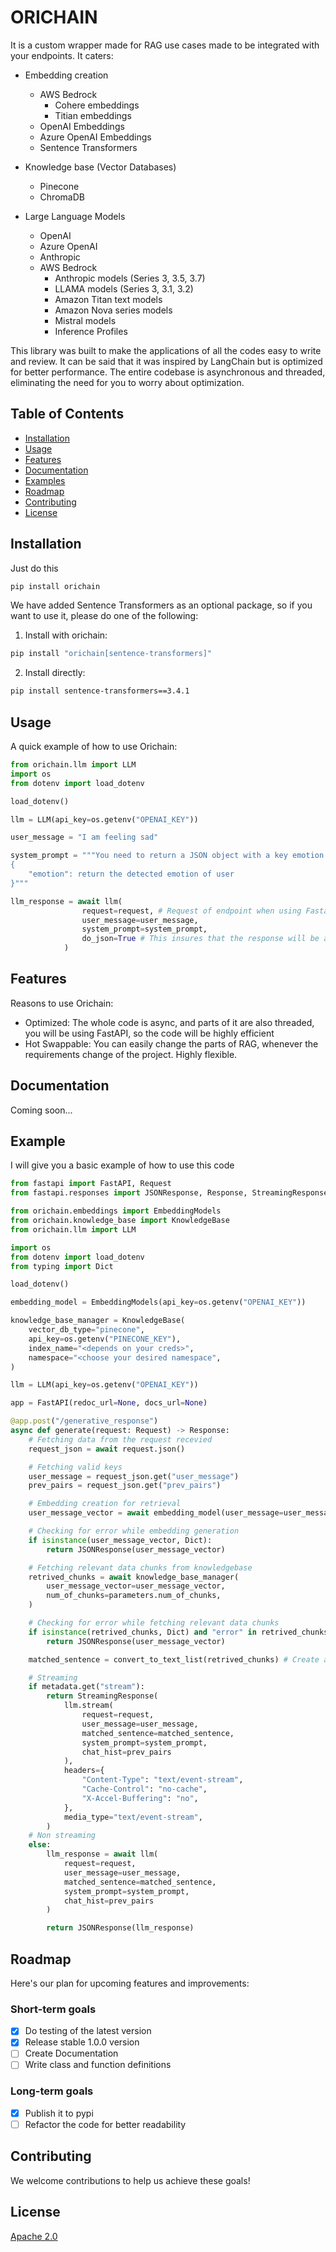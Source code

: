 # ORICHAIN

It is a custom wrapper made for RAG use cases made to be integrated with your endpoints. It caters:

- Embedding creation
    - AWS Bedrock
        - Cohere embeddings
        - Titian embeddings
    - OpenAI Embeddings
    - Azure OpenAI Embeddings
    - Sentence Transformers

- Knowledge base (Vector Databases)
    - Pinecone
    - ChromaDB

- Large Language Models
    - OpenAI
    - Azure OpenAI
    - Anthropic
    - AWS Bedrock
        - Anthropic models (Series 3, 3.5, 3.7)
        - LLAMA models (Series 3, 3.1, 3.2)
        - Amazon Titan text models
        - Amazon Nova series models
        - Mistral models
        - Inference Profiles

This library was built to make the applications of all the codes easy to write and review. 
It can be said that it was inspired by LangChain but is optimized for better performance. The entire codebase is asynchronous and threaded, eliminating the need for you to worry about optimization.

## Table of Contents
- [Installation](#installation)
- [Usage](#usage)
- [Features](#features)
- [Documentation](#documentation)
- [Examples](#examples)
- [Roadmap](#roadmap)
- [Contributing](#contributing)
- [License](#license)

## Installation

Just do this
```bash
pip install orichain
```

We have added Sentence Transformers as an optional package, so if you want to use it, please do one of the following:

1. Install with orichain:

```bash
pip install "orichain[sentence-transformers]"
```

2. Install directly:

```bash
pip install sentence-transformers==3.4.1
```

## Usage

A quick example of how to use Orichain:

```python
from orichain.llm import LLM
import os
from dotenv import load_dotenv

load_dotenv()

llm = LLM(api_key=os.getenv("OPENAI_KEY"))

user_message = "I am feeling sad"

system_prompt = """You need to return a JSON object with a key emotion and detect the user emotion like this:
{
    "emotion": return the detected emotion of user
}"""

llm_response = await llm(
                request=request, # Request of endpoint when using Fastapi, checks whether the request has been aborted
                user_message=user_message,
                system_prompt=system_prompt,
                do_json=True # This insures that the response will be a json
            )
```

## Features

Reasons to use Orichain:

- Optimized: The whole code is async, and parts of it are also threaded, you will be using FastAPI, so the code will be highly efficient
- Hot Swappable: You can easily change the parts of RAG, whenever the requirements change of the project. Highly flexible.

## Documentation

Coming soon...

## Example

I will give you a basic example of how to use this code

```python
from fastapi import FastAPI, Request
from fastapi.responses import JSONResponse, Response, StreamingResponse

from orichain.embeddings import EmbeddingModels
from orichain.knowledge_base import KnowledgeBase
from orichain.llm import LLM

import os
from dotenv import load_dotenv
from typing import Dict

load_dotenv()

embedding_model = EmbeddingModels(api_key=os.getenv("OPENAI_KEY"))

knowledge_base_manager = KnowledgeBase(
    vector_db_type="pinecone",
    api_key=os.getenv("PINECONE_KEY"),
    index_name="<depends on your creds>", 
    namespace="<choose your desired namespace",
)

llm = LLM(api_key=os.getenv("OPENAI_KEY"))

app = FastAPI(redoc_url=None, docs_url=None)

@app.post("/generative_response")
async def generate(request: Request) -> Response:
    # Fetching data from the request recevied
    request_json = await request.json()

    # Fetching valid keys
    user_message = request_json.get("user_message")
    prev_pairs = request_json.get("prev_pairs")

    # Embedding creation for retrieval
    user_message_vector = await embedding_model(user_message=user_message)

    # Checking for error while embedding generation
    if isinstance(user_message_vector, Dict):
        return JSONResponse(user_message_vector)

    # Fetching relevant data chunks from knowledgebase
    retrived_chunks = await knowledge_base_manager(
        user_message_vector=user_message_vector,
        num_of_chunks=parameters.num_of_chunks,
    )

    # Checking for error while fetching relevant data chunks
    if isinstance(retrived_chunks, Dict) and "error" in retrived_chunks:
        return JSONResponse(user_message_vector)

    matched_sentence = convert_to_text_list(retrived_chunks) # Create a funtion that converts your data into a list of relevant information

    # Streaming
    if metadata.get("stream"):
        return StreamingResponse(
            llm.stream(
                request=request,
                user_message=user_message,
                matched_sentence=matched_sentence,
                system_prompt=system_prompt,
                chat_hist=prev_pairs
            ),
            headers={
                "Content-Type": "text/event-stream",
                "Cache-Control": "no-cache",
                "X-Accel-Buffering": "no",
            },
            media_type="text/event-stream",
        )
    # Non streaming
    else:
        llm_response = await llm(
            request=request,
            user_message=user_message,
            matched_sentence=matched_sentence,
            system_prompt=system_prompt,
            chat_hist=prev_pairs
        )

        return JSONResponse(llm_response)
```

## Roadmap

Here's our plan for upcoming features and improvements:

### Short-term goals
- [X] Do testing of the latest version
- [X] Release stable 1.0.0 version
- [ ] Create Documentation
- [ ] Write class and function definitions

### Long-term goals
- [X] Publish it to pypi
- [ ] Refactor the code for better readability

## Contributing

We welcome contributions to help us achieve these goals!

## License

[Apache 2.0](https://www.apache.org/licenses/LICENSE-2.0)
